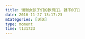 ```yaml
---
title: 谢谢女孩子们的款待👏👏，就不@了🌝
date: 2016-11-27 13:17:23
mCategories: [说说]
type: moment
time: t131723
---
```


<div id="pics-20161127131723"></div>

<script src="/lib/moment/pics.js"></script>
<script>
var data = [
    {"link": "2016-11-27_000000.jpeg", "type": "shuoshuo"},
    {"link": "2016-11-27_000001.jpeg", "type": "shuoshuo"},
    {"link": "2016-11-27_000002.jpeg", "type": "shuoshuo"},
    {"link": "2016-11-27_000003.jpeg", "type": "shuoshuo"},
    {"link": "2016-11-27_000004.jpeg", "type": "shuoshuo"},
    {"link": "2016-11-27_000005.jpeg", "type": "shuoshuo"}
];
picsRender(data, "pics-20161127131723");
</script>
